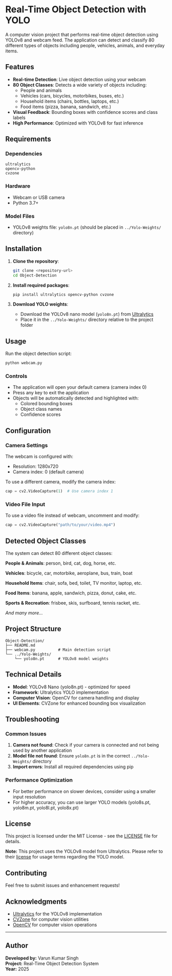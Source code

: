 # Real-Time Object Detection with YOLO

A computer vision project that performs real-time object detection using YOLOv8 and webcam feed. The application can detect and classify 80 different types of objects including people, vehicles, animals, and everyday items.

## Features

- **Real-time Detection**: Live object detection using your webcam
- **80 Object Classes**: Detects a wide variety of objects including:
  - People and animals
  - Vehicles (cars, bicycles, motorbikes, buses, etc.)
  - Household items (chairs, bottles, laptops, etc.)
  - Food items (pizza, banana, sandwich, etc.)
- **Visual Feedback**: Bounding boxes with confidence scores and class labels
- **High Performance**: Optimized with YOLOv8 for fast inference

## Requirements

### Dependencies
```
ultralytics
opencv-python
cvzone
```

### Hardware
- Webcam or USB camera
- Python 3.7+

### Model Files
- YOLOv8 weights file: `yolo8n.pt` (should be placed in `../Yolo-Weights/` directory)

## Installation

1. **Clone the repository**:
   ```bash
   git clone <repository-url>
   cd Object-Detection
   ```

2. **Install required packages**:
   ```bash
   pip install ultralytics opencv-python cvzone
   ```

3. **Download YOLO weights**:
   - Download the YOLOv8 nano model (`yolo8n.pt`) from [Ultralytics](https://github.com/ultralytics/ultralytics)
   - Place it in the `../Yolo-Weights/` directory relative to the project folder

## Usage

Run the object detection script:

```bash
python webcam.py
```

### Controls
- The application will open your default camera (camera index 0)
- Press any key to exit the application
- Objects will be automatically detected and highlighted with:
  - Colored bounding boxes
  - Object class names
  - Confidence scores

## Configuration

### Camera Settings
The webcam is configured with:
- Resolution: 1280x720
- Camera index: 0 (default camera)

To use a different camera, modify the camera index:
```python
cap = cv2.VideoCapture(1)  # Use camera index 1
```

### Video File Input
To use a video file instead of webcam, uncomment and modify:
```python
cap = cv2.VideoCapture("path/to/your/video.mp4")
```

## Detected Object Classes

The system can detect 80 different object classes:

**People & Animals**: person, bird, cat, dog, horse, etc.

**Vehicles**: bicycle, car, motorbike, aeroplane, bus, train, boat

**Household Items**: chair, sofa, bed, toilet, TV monitor, laptop, etc.

**Food Items**: banana, apple, sandwich, pizza, donut, cake, etc.

**Sports & Recreation**: frisbee, skis, surfboard, tennis racket, etc.

*And many more...*

## Project Structure

```
Object-Detection/
├── README.md
├── webcam.py          # Main detection script
└── ../Yolo-Weights/
    └── yolo8n.pt      # YOLOv8 model weights
```

## Technical Details

- **Model**: YOLOv8 Nano (yolo8n.pt) - optimized for speed
- **Framework**: Ultralytics YOLO implementation
- **Computer Vision**: OpenCV for camera handling and display
- **UI Elements**: CVZone for enhanced bounding box visualization

## Troubleshooting

### Common Issues

1. **Camera not found**: Check if your camera is connected and not being used by another application
2. **Model file not found**: Ensure `yolo8n.pt` is in the correct `../Yolo-Weights/` directory
3. **Import errors**: Install all required dependencies using pip

### Performance Optimization

- For better performance on slower devices, consider using a smaller input resolution
- For higher accuracy, you can use larger YOLO models (yolo8s.pt, yolo8m.pt, yolo8l.pt, yolo8x.pt)

## License

This project is licensed under the MIT License - see the [LICENSE](LICENSE) file for details.

**Note:** This project uses the YOLOv8 model from Ultralytics. Please refer to their [license](https://github.com/ultralytics/ultralytics/blob/main/LICENSE) for usage terms regarding the YOLO model.

## Contributing

Feel free to submit issues and enhancement requests!

## Acknowledgments

- [Ultralytics](https://ultralytics.com/) for the YOLOv8 implementation
- [CVZone](https://github.com/cvzone/cvzone) for computer vision utilities
- [OpenCV](https://opencv.org/) for computer vision operations

---

## Author

**Developed by:** Varun Kumar Singh  
**Project:** Real-Time Object Detection System  
**Year:** 2025

